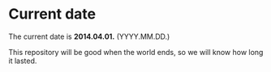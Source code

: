 # Current date

The current date is **2014.04.01.** (YYYY.MM.DD.)

This repository will be good when the world ends, so we will know how long it lasted.
